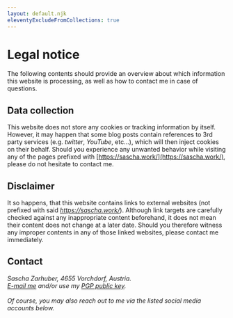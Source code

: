 ```yaml
---
layout: default.njk
eleventyExcludeFromCollections: true
---
```


<meta data-helmet="robots" name="robots" content="noindex nofollow" />

# Legal notice

The following contents should provide an overview about which information this website is processing, as well as how to contact me in case of questions.

## Data collection

This website does not store any cookies or tracking information by itself. However, it may happen that some blog posts contain references to 3rd party services (e.g. _twitter_, _YouTube_, etc...), which will then inject cookies on their behalf. Should you experience any unwanted behavior while visiting any of the pages prefixed with [https://sascha.work/](https://sascha.work/), please do not hesitate to contact me.

## Disclaimer

It so happens, that this website contains links to external websites (not prefixed with said _https://sascha.work/_). Although link targets are carefully checked against any inappropriate content beforehand, it does not mean their content does not change at a later date. Should you therefore witness any improper contents in any of those linked websites, please contact me immediately.

<h2>Contact</h2>
<address>
  Sascha Zarhuber, 4655 Vorchdorf, Austria.<br />
  <a href="mailto:{{ pkg.author.email }}">E-mail me</a> and/or use my <a href="#pgp">PGP public key</a>.<br /><br />
  Of course, you may also reach out to me via the listed social media accounts below.
</address>
